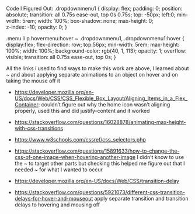 
Code I Figured Out: 
.dropdownmenu1 {
    display: flex;
    padding: 0;
    position: absolute;
    transition: all 0.75s ease-out, top 0s 0.75s;
    top: -50px;
    left:0;
    min-width: 5rem;
    width: 100%;
    box-shadow: none;
    max-height: 0;  
    z-index: -10;
    opacity: 0;
}

  .menu li p.hovermenu:hover ~ .dropdownmenu1,
  .dropdownmenu1:hover
  {
    display:flex;
    flex-direction: row;
    top:56px;
    min-width: 5rem;
    max-height: 100%;
    width: 100%;
    background-color: rgb(40, 1, 113);
    opacity: 1;
    overflow: visible;
    transition: all 0.75s ease-out, top 0s;
  }

All the links i used to find ways to make this work are above, I learned about ~ and about applying separate animations to an object on hover and on taking the mouse off it

 - https://developer.mozilla.org/en-US/docs/Web/CSS/CSS_Flexible_Box_Layout/Aligning_Items_in_a_Flex_Container: couldn’t figure out why the home icon wasn’t aligning properly, used this and did justify-content and it worked

 - https://stackoverflow.com/questions/16028878/animating-max-height-with-css-transitions 

 - https://www.w3schools.com/cssref/css_selectors.php 

 - https://stackoverflow.com/questions/15891633/how-to-change-the-css-of-one-image-when-hovering-another-image 
I didn’t know to use the ~ to target other parts but checking this helped me figure out that I needed ~ for what I wanted to occur

 - https://developer.mozilla.org/en-US/docs/Web/CSS/transition-delay 

 - https://stackoverflow.com/questions/5921073/different-css-transition-delays-for-hover-and-mouseout apply separate transition and transition delays to hovering and mousing off
